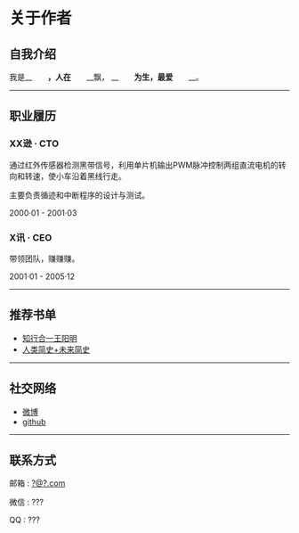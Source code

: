 # 关于作者
## 自我介绍

我是__　　__，人在__　　__飘， __　　__为生，最爱__　　__。

---

## 职业履历

### XX逊 · CTO

通过红外传感器检测黑带信号，利用单片机输出PWM脉冲控制两组直流电机的转向和转速，使小车沿着黑线行走。

主要负责循迹和中断程序的设计与测试。

2000·01 - 2001·03

### X讯 · CEO

带领团队，赚赚赚。

2001·01 - 2005·12

---

## 推荐书单

*   [知行合一王阳明](http://t.cn/RHlxI4A)
*   [人类简史+未来简史](http://t.cn/RHlMz1S)

---

## 社交网络

*   [微博](http://webio.com)
*   [github](http://github.com)

---

## 联系方式

邮箱 : [?@?.com](mailto:?@?.com)

微信 : ???

QQ : ???
